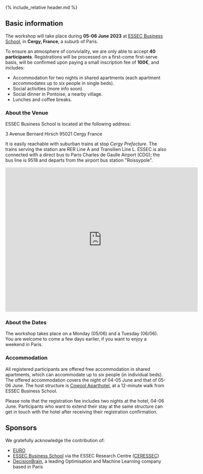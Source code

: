 {% include_relative header.md %}

## Basic information

The workshop will take place during **05-06 June 2023** at [ESSEC Business School](https://www.essec.edu/), in **Cergy, France**, a suburb of Paris.

To ensure an atmosphere of conviviality, we are only able to accept **40 participants**.
Registrations will be processed on a first-come first-serve basis, will be confirmed upon paying a small inscription fee of **100€**, and includes:

* Accommodation for two nights in shared apartments (each apartment accommodates up to six people in single beds).
* Social activities (more info soon).
* Social dinner in Pontoise, a nearby village.
* Lunches and coffee breaks.

### About the Venue

ESSEC Business School is located at the following address:

3 Avenue Bernard Hirsch
95021 Cergy
France

It is easily reachable with suburban trains at stop *Cergy Prefecture*.
The trains serving the station are RER Line A and Transilien Line L.
ESSEC is also connected with a direct bus to Paris Charles de Gaulle Airport (CDG); the bus line is 9518 and departs from the airport bus station "Roissypole".

<p align="center">
<iframe src="https://www.google.com/maps/embed?pb=!1m18!1m12!1m3!1d728.4412125850082!2d2.0767820730276454!3d49.033422567010156!2m3!1f0!2f0!3f0!3m2!1i1024!2i768!4f13.1!3m3!1m2!1s0x47e6f53ae44bd367%3A0xa3f3ee2330ea2664!2sESSEC%20Business%20School%20Cergy-Pontoise%20Campus!5e0!3m2!1sen!2ses!4v1674646738456!5m2!1sen!2ses" width="600" height="450" style="border:0;" allowfullscreen ></iframe>
</p>

### About the Dates

The workshop takes place on a Monday (05/06) and a Tuesday (06/06).
You are welcome to come a few days earlier, if you want to enjoy a weekend in Paris.

### Accommodation

All registered participants are offered free accommodation in shared apartments, which can accommodate up to six people (in individual beds).
The offered accommodation covers the night of 04-05 June and that of 05-06 June.
The host structure is [Cowool Aparthotel](https://www.cowool.co/cowool/cergy/), at a 12-minute walk from ESSEC Business School.

Please note that the registration fee includes two nights at the hotel, 04-06 June.
Participants who want to extend their stay at the same structure can get in touch with the hotel after receiving their registration confirmation.

## Sponsors

We gratefully acknowledge the contribution of:

* [EURO](https://euro-online.org/)
* [ESSEC Business School](https://www.essec.edu/) via the ESSEC Research Centre ([CERESSEC](https://www.essec.edu/en/pages/faculty-and-research/research/support-for-research-our-priorities/))
* [DecisionBrain](https:/https://decisionbrain.com/), a leading Optimisation and Machine Learning company based in Paris